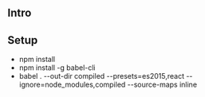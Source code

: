## Intro

## Setup

- npm install
- npm install -g babel-cli
- babel . --out-dir compiled --presets=es2015,react --ignore=node_modules,compiled --source-maps inline
